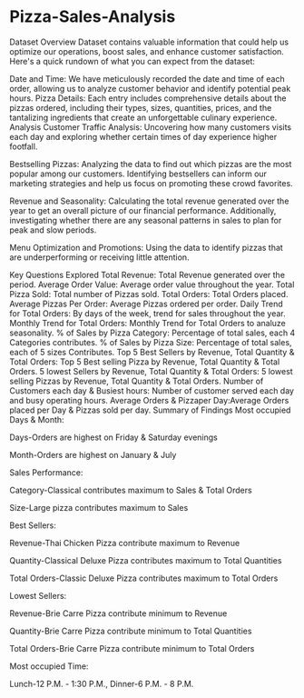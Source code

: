 # Pizza-Sales-Analysis
Dataset Overview
Dataset contains valuable information that could help us optimize our operations, boost sales, and enhance customer satisfaction. Here's a quick rundown of what you can expect from the dataset:

Date and Time: We have meticulously recorded the date and time of each order, allowing us to analyze customer behavior and identify potential peak hours.
Pizza Details: Each entry includes comprehensive details about the pizzas ordered, including their types, sizes, quantities, prices, and the tantalizing ingredients that create an unforgettable culinary experience.
Analysis
Customer Traffic Analysis: Uncovering how many customers visits each day and exploring whether certain times of day experience higher footfall.

Bestselling Pizzas: Analyzing the data to find out which pizzas are the most popular among our customers. Identifying bestsellers can inform our marketing strategies and help us focus on promoting these crowd favorites.

Revenue and Seasonality: Calculating the total revenue generated over the year to get an overall picture of our financial performance. Additionally, investigating whether there are any seasonal patterns in sales to plan for peak and slow periods.

Menu Optimization and Promotions: Using the data to identify pizzas that are underperforming or receiving little attention.

Key Questions Explored
Total Revenue: Total Revenue generated over the period.
Average Order Value: Average order value throughout the year.
Total Pizza Sold: Total number of Pizzas sold.
Total Orders: Total Orders placed.
Average Pizzas Per Order: Average Pizzas ordered per order.
Daily Trend for Total Orders: By days of the week, trend for sales throughout the year.
Monthly Trend for Total Orders: Monthly Trend for Total Orders to analuze seasonality.
% of Sales by Pizza Category: Percentage of total sales, each 4 Categories contributes.
% of Sales by Pizza Size: Percentage of total sales, each of 5 sizes Contributes.
Top 5 Best Sellers by Revenue, Total Quantity & Total Orders: Top 5 Best selling Pizza by Revenue, Total Quantity & Total Orders.
5 lowest Sellers by Revenue, Total Quantity & Total Orders: 5 lowest selling Pizzas by Revenue, Total Quantity & Total Orders.
Number of Customers each day & Busiest hours: Number of customer served each day and busy operating hours.
Average Orders & Pizzaper Day:Average Orders placed per Day & Pizzas sold per day.
Summary of Findings
Most occupied Days & Month:

Days-Orders are highest on Friday & Saturday evenings

Month-Orders are highest on January & July

Sales Performance:

Category-Classical contributes maximum to Sales & Total Orders

Size-Large pizza contributes maximum to Sales

Best Sellers:

Revenue-Thai Chicken Pizza contribute maximum to Revenue

Quantity-Classical Deluxe Pizza contributes maximum to Total Quantities

Total Orders-Classic Deluxe Pizza contributes maximum to Total Orders

Lowest Sellers:

Revenue-Brie Carre Pizza contribute minimum to Revenue

Quantity-Brie Carre Pizza contribute minimum to Total Quantities

Total Orders-Brie Carre Pizza contribute minimum to Total Orders

Most occupied Time:

Lunch-12 P.M. - 1:30 P.M., Dinner-6 P.M. - 8 P.M.
